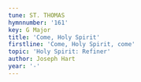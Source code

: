 ```yaml
---
tune: ST. THOMAS
hymnnumber: '161'
key: G Major
title: 'Come, Holy Spirit'
firstline: 'Come, Holy Spirit, come'
topic: 'Holy Spirit: Refiner'
author: Joseph Hart
year: '-'
---
```

